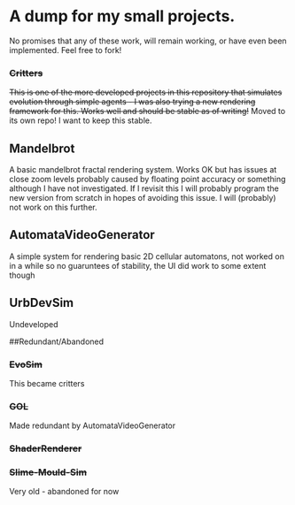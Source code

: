 # A dump for my small projects.
No promises that any of these work, will remain working, or have even been implemented. Feel free to fork!

### ~~Critters~~
~~This is one of the more developed projects in this repository that simulates evolution through simple agents - I was also trying a new rendering framework for this. Works well and should be stable as of writing!~~
Moved to its own repo! I want to keep this stable.
## Mandelbrot
A basic mandelbrot fractal rendering system. Works OK but has issues at close zoom levels probably caused by floating point accuracy or something although I have not investigated. If I revisit this I will probably program the new version from scratch in hopes of avoiding this issue. I will (probably) not work on this further.
## AutomataVideoGenerator
A simple system for rendering basic 2D cellular automatons, not worked on in a while so no guaruntees of stability, the UI did work to some extent though
## UrbDevSim
Undeveloped

##Redundant/Abandoned
### ~~EvoSim~~
This became critters

### ~~GOL~~
Made redundant by AutomataVideoGenerator

### ~~ShaderRenderer~~
### ~~Slime-Mould-Sim~~
Very old - abandoned for now

